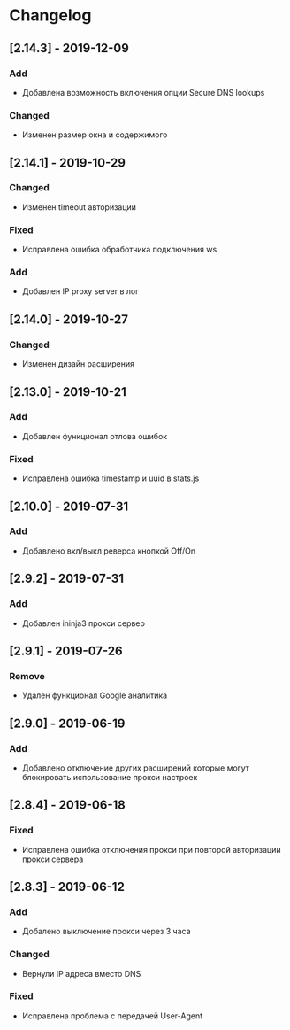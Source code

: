 # Changelog

## [2.14.3] - 2019-12-09
### Add
- Добавлена возможность включения опции Secure DNS lookups

### Changed
- Изменен размер окна и содержимого

## [2.14.1] - 2019-10-29
### Changed
- Изменен timeout авторизации

### Fixed
- Исправлена ошибка обработчика  подключения ws

### Add
- Добавлен IP proxy server в лог

## [2.14.0] - 2019-10-27
### Changed
- Изменен дизайн расширения

## [2.13.0] - 2019-10-21
### Add
- Добавлен функционал отлова ошибок

### Fixed
- Исправлена ошибка timestamp и uuid в stats.js

## [2.10.0] - 2019-07-31
### Add
- Добавлено вкл/выкл реверса кнопкой Off/On

## [2.9.2] - 2019-07-31
### Add
- Добавлен ininja3 прокси сервер

## [2.9.1] - 2019-07-26
### Remove
- Удален функционал Google аналитика

## [2.9.0] - 2019-06-19
### Add
- Добавлено отключение других расширений которые могут блокировать использование прокси настроек

## [2.8.4] - 2019-06-18
### Fixed
- Исправлена ошибка отключения прокси при повторой авторизации прокси сервера

## [2.8.3] - 2019-06-12
### Add
- Добалено выключение прокси через 3 часа

### Changed
- Вернули IP адреса вместо DNS

### Fixed
- Исправлена проблема с передачей User-Agent
